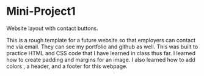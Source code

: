 # Mini-Project1

Website layout with contact buttons.

This is a rough template for a future website so that employers can contact me via email. They can see my portfolio and github as well. 
This was built to practice HTML and CSS code that I have learned in class thus far. 
I learned how to create padding and margins for an image. I also learned how to add colors , a header, and a footer for this webpage. 
